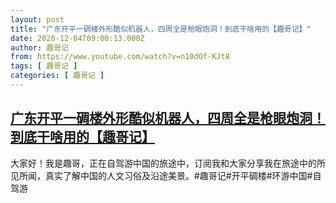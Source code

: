 ```yaml
---
layout: post
title: "广东开平一碉楼外形酷似机器人，四周全是枪眼炮洞！到底干啥用的【趣哥记】"
date: 2020-12-04T09:00:13.000Z
author: 趣哥记
from: https://www.youtube.com/watch?v=n10dOf-KJt8
tags: [ 趣哥记 ]
categories: [ 趣哥记 ]
---
```

<!--1607072413000-->
[广东开平一碉楼外形酷似机器人，四周全是枪眼炮洞！到底干啥用的【趣哥记】](https://www.youtube.com/watch?v=n10dOf-KJt8)
------

<div>
大家好！我是趣哥，正在自驾游中国的旅途中，订阅我和大家分享我在旅途中的所见所闻，真实了解中国的人文习俗及沿途美景。#趣哥记#开平碉楼#环游中国#自驾游
</div>
